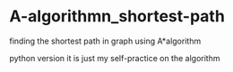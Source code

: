 # A-algorithmn_shortest-path
finding the shortest path in graph using A*algorithm

python version
it is just my self-practice on the algorithm
